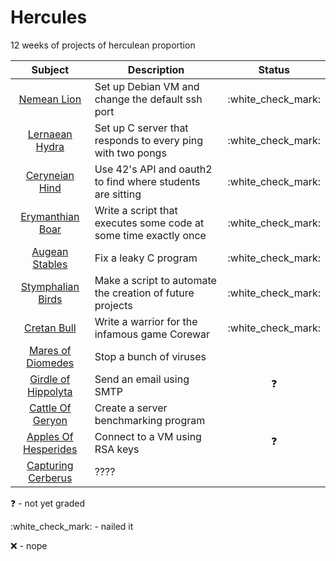 # Hercules

12 weeks of projects of herculean proportion

| Subject                                          | Description                                                      | Status               |
| :-:                                              | -                                                                | :-:                  |
| [Nemean Lion](00_nemean_lion/)                   | Set up Debian VM and change the default ssh port                 | :white\_check\_mark: |
| [Lernaean Hydra](01_lernaean_hydra/)             | Set up C server that responds to every ping with two pongs       | :white\_check\_mark: |
| [Ceryneian Hind](02_ceryneian_hind/)             | Use 42's API and oauth2 to find where students are sitting       | :white\_check\_mark: |
| [Erymanthian Boar](03_erymanthian_boar/)         | Write a script that executes some code at some time exactly once | :white\_check\_mark: |
| [Augean Stables](04_augean_stables/)             | Fix a leaky C program                                            | :white\_check\_mark: |
| [Stymphalian Birds](05_stymphalian_birds/)       | Make a script to automate the creation of future projects        | :white\_check\_mark: |
| [Cretan Bull](06_cretan_bull/)                   | Write a warrior for the infamous game Corewar                    | :white\_check\_mark: |
| [Mares of Diomedes](07_mares_of_diomedes/)       | Stop a bunch of viruses                                          |                      |
| [Girdle of Hippolyta](08_girdle_of_hippolyta/)   | Send an email using SMTP                                         | :question:           |
| [Cattle Of Geryon](09_cattle_of_geryon/)         | Create a server benchmarking program                             |                      |
| [Apples Of Hesperides](10_apples_of_hesperides/) | Connect to a VM using RSA keys                                   | :question:           |
| [Capturing Cerberus](11_capturing_cerberus/)     | ????                                                             |                      |

:question:				- not yet graded

:white\_check\_mark:	- nailed it

:x:						- nope
